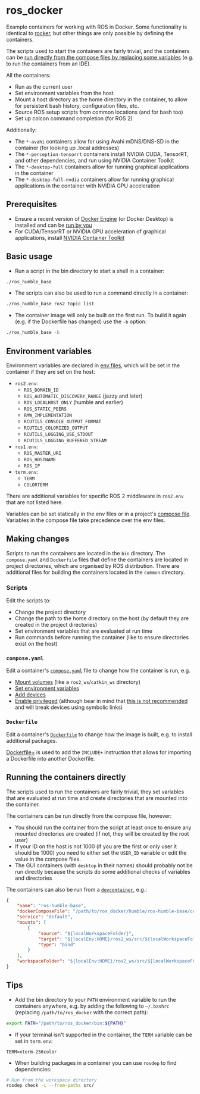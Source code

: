 # ros_docker

Example containers for working with ROS in Docker.
Some functionality is identical to [rocker](https://github.com/osrf/rocker), but other things are only possible by defining the containers.

The scripts used to start the containers are fairly trivial, and the containers can be [run directly from the compose files by replacing some variables](#running-the-containers-directly) (e.g. to run the containers from an IDE).

All the containers:

- Run as the current user
- Set environment variables from the host
- Mount a host directory as the home directory in the container, to allow for persistent bash history, configuration files, etc.
- Source ROS setup scripts from common locations (and for bash too)
- Set up colcon command completion (for ROS 2)

Additionally:

- The `*-avahi` containers allow for using Avahi mDNS/DNS-SD in the container (for looking up .local addresses)
- The `*-perception-tensorrt` containers install NVIDIA CUDA, TensorRT, and other dependencies, and run using NVIDIA Container Toolkit
- The `*-desktop-full` containers allow for running graphical applications in the container
- The `*-desktop-full-nvdia` containers allow for running graphical applications in the container with NVIDIA GPU acceleration

## Prerequisites

- Ensure a recent version of [Docker Engine](https://docs.docker.com/engine/install/) (or Docker Desktop) is installed and can be [run by you](https://docs.docker.com/engine/install/linux-postinstall/#manage-docker-as-a-non-root-user)
- For CUDA/TensorRT or NVIDIA GPU acceleration of graphical applications, install [NVIDIA Container Toolkit](https://docs.nvidia.com/datacenter/cloud-native/container-toolkit/latest/install-guide.html)

## Basic usage

- Run a script in the bin directory to start a shell in a container:
```bash
./ros_humble_base
```
- The scripts can also be used to run a command directly in a container:
```bash
./ros_humble_base ros2 topic list
```
- The container image will only be built on the first run.
To build it again (e.g. if the Dockerfile has changed) use the `-b` option:
```bash
./ros_humble_base -b
```

## Environment variables

Environment variables are declared in [env files](https://docs.docker.com/reference/compose-file/services/#env_file), which will be set in the container if they are set on the host:

- `ros2.env`:
  - `ROS_DOMAIN_ID`
  - `ROS_AUTOMATIC_DISCOVERY_RANGE` (jazzy and later)
  - `ROS_LOCALHOST_ONLY` (humble and earlier)
  - `ROS_STATIC_PEERS`
  - `RMW_IMPLEMENTATION`
  - `RCUTILS_CONSOLE_OUTPUT_FORMAT`
  - `RCUTILS_COLORIZED_OUTPUT`
  - `RCUTILS_LOGGING_USE_STDOUT`
  - `RCUTILS_LOGGING_BUFFERED_STREAM`
- `ros1.env`:
  - `ROS_MASTER_URI`
  - `ROS_HOSTNAME`
  - `ROS_IP`
- `term.env`:
  - `TERM`
  - `COLORTERM`

There are additional variables for specific ROS 2 middleware in `ros2.env` that are not listed here.

Variables can be set statically in the env files or in a project's [compose file](https://docs.docker.com/reference/compose-file/services/#environment).
Variables in the compose file take precedence over the env files.

## Making changes

Scripts to run the containers are located in the `bin` directory.
The `compose.yaml` and `Dockerfile` files that define the containers are located in project directories, which are organised by ROS distribution.
There are additional files for building the containers located in the `common` directory.

### Scripts

Edit the scripts to:
- Change the project directory
- Change the path to the home directory on the host (by default they are created in the project directories)
- Set environment variables that are evaluated at run time
- Run commands before running the container (like to ensure directories exist on the host)

### `compose.yaml`

Edit a container's [`compose.yaml`](https://docs.docker.com/reference/compose-file/) file to change how the container is run, e.g.
- [Mount volumes](https://docs.docker.com/reference/compose-file/services/#volumes) (like a `ros2_ws`/`catkin_ws` directory)
- [Set environment variables](https://docs.docker.com/reference/compose-file/services/#environment)
- [Add devices](https://docs.docker.com/reference/compose-file/services/#devices)
- [Enable privileged](https://docs.docker.com/reference/compose-file/services/#privileged) (although bear in mind that [this is not recommended](https://docs.docker.com/reference/cli/docker/container/run/#privileged) and will break devices using symbolic links)

### `Dockerfile`

Edit a container's [`Dockerfile`](https://docs.docker.com/reference/dockerfile/) to change how the image is built, e.g. to install additional packages.

[Dockerfile+](https://github.com/edrevo/dockerfile-plus) is used to add the `INCLUDE+` instruction that allows for importing a Dockerfile into another Dockerfile.

## Running the containers directly

The scripts used to run the containers are fairly trivial, they set variables that are evaluated at run time and create directories that are mounted into the container.

The containers can be run directly from the compose file, however:
- You should run the container from the script at least once to ensure any mounted directories are created (if not, they will be created by the root user)
- If your ID on the host is not 1000 (if you are the first or only user it should be 1000) you need to either set the `USER_ID` variable or edit the value in the compose files.
- The GUI containers (with `desktop` in their names) should probably not be run directly because the scripts do some additional checks of variables and directories

The containers can also be run from a [`devcontainer`](https://containers.dev/), e.g.:

```json
{
    "name": "ros-humble-base",
    "dockerComposeFile": "/path/to/ros_docker/humble/ros-humble-base/compose.yaml",
    "service": "default",
    "mounts": [
        {
            "source": "${localWorkspaceFolder}",
            "target": "${localEnv:HOME}/ros2_ws/src/${localWorkspaceFolderBasename}",
            "type": "bind"
        }
    ],
    "workspaceFolder": "${localEnv:HOME}/ros2_ws/src/${localWorkspaceFolderBasename}"
}
```

## Tips

- Add the bin directory to your `PATH` environment variable to run the containers anywhere, e.g. by adding the following to `~/.bashrc` (replacing `/path/to/ros_docker` with the correct path):

```bash
export PATH="/path/to/ros_docker/bin:${PATH}"
```

- If your terminal isn't supported in the container, the `TERM` variable can be set in `term.env`:

```
TERM=xterm-256color
```

- When building packages in a container you can use `rosdep` to find dependencies:

```bash
# Run from the workspace directory
rosdep check -i --from-paths src/
```
